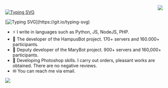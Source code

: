 <img align='right' src="https://github-readme-stats.vercel.app/api?username=boniflatcher&show_icons=true">

[![Typing SVG](https://readme-typing-svg.herokuapp.com?font=ginto&size=28&color=F70000&vCenter=true&lines=Hi+there+%F0%9F%91%8B+)](https://git.io/typing-svg)

[![Typing SVG](https://readme-typing-svg.herokuapp.com?font=ginto&size=15&duration=3000&color=F7F7F7&vCenter=true&multiline=true&lines=I+am+currently+developing+Discord+projects.)](https://git.io/typing-svg)

- ⚡ I write in languages such as Python, JS, NodeJS, PHP.
- 📖 The developer of the HampusBot project. 170+ servers and 160.000+ participants.
- 🎤 Deputy developer of the MaryBot project. 900+ servers and 160,000+ participants.
- 🎨 Developing Photoshop skills. I carry out orders, pleasant works are obtained. There are no negative reviews.
- ✉ You can reach me via email.

![](https://komarev.com/ghpvc/?username=boniflatcher&color=blue&style=flat-square)


